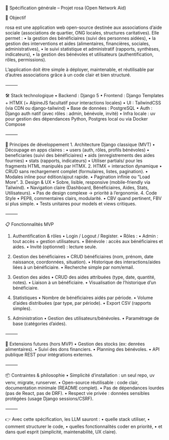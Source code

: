 📄 Spécification générale – Projet rosa (Open Network Aid)

🎯 Objectif

rosa est une application web open-source destinée aux associations d’aide sociale (associations de quartier, ONG locales, structures caritatives).
Elle permet :
	•	la gestion des bénéficiaires (suivi des personnes aidées),
	•	la gestion des interventions et aides (alimentaires, financières, sociales, administratives),
	•	le suivi statistique et administratif (rapports, synthèses, indicateurs),
	•	la gestion des bénévoles et utilisateurs (authentification, rôles, permissions).

L’application doit être simple à déployer, maintenable, et réutilisable par d’autres associations grâce à un code clair et bien structuré.

⸻

🛠️ Stack technologique
	•	Backend : Django 5
	•	Frontend : Django Templates + HTMX (+ AlpineJS facultatif pour interactions locales)
	•	UI : TailwindCSS (via CDN ou django-tailwind)
	•	Base de données : PostgreSQL
	•	Auth : Django auth natif (avec rôles : admin, bénévole, invité)
	•	Infra locale : uv pour gestion des dépendances Python, Postgres local ou via Docker Compose

⸻

🔑 Principes de développement
	1.	Architecture Django classique (MVT)
	•	Découpage en apps claires :
	•	users (auth, rôles, profils bénévoles)
	•	beneficiaries (suivi des bénéficiaires)
	•	aids (enregistrements des aides fournies)
	•	stats (rapports, indicateurs)
	•	Utiliser partials/ pour les fragments HTML manipulés par HTMX.
	2.	HTMX = interaction dynamique
	•	CRUD sans rechargement complet (formulaires, listes, pagination).
	•	Modales inline pour édition/ajout rapide.
	•	Pagination infinie ou “Load More”.
	3.	Design & UX
	•	Sobre, lisible, responsive (mobile-friendly via Tailwind).
	•	Navigation claire (Dashboard, Bénéficiaires, Aides, Stats, Utilisateurs).
	•	Pas de design complexe → priorité à l’ergonomie.
	4.	Code Style
	•	PEP8, commentaires clairs, modularité.
	•	CBV quand pertinent, FBV si plus simple.
	•	Tests unitaires pour models et views critiques.

⸻

📋 Fonctionnalités MVP

1. Authentification & rôles
	•	Login / Logout / Register.
	•	Rôles :
	•	Admin : tout accès + gestion utilisateurs.
	•	Bénévole : accès aux bénéficiaires et aides.
	•	Invité (optionnel) : lecture seule.

2. Gestion des bénéficiaires
	•	CRUD bénéficiaires (nom, prénom, date naissance, coordonnées, situation).
	•	Historique des interactions/aides liées à un bénéficiaire.
	•	Recherche simple par nom/email.

3. Gestion des aides
	•	CRUD des aides attribuées (type, date, quantité, notes).
	•	Liaison à un bénéficiaire.
	•	Visualisation de l’historique d’un bénéficiaire.

4. Statistiques
	•	Nombre de bénéficiaires aidés par période.
	•	Volume d’aides distribuées (par type, par période).
	•	Export CSV (rapports simples).

5. Administration
	•	Gestion des utilisateurs/bénévoles.
	•	Paramétrage de base (catégories d’aides).

⸻

🚀 Extensions futures (hors MVP)
	•	Gestion des stocks (ex: denrées alimentaires).
	•	Suivi des dons financiers.
	•	Planning des bénévoles.
	•	API publique REST pour intégrations externes.

⸻

📦 Contraintes & philosophie
	•	Simplicité d’installation : un seul repo, uv venv, migrate, runserver.
	•	Open-source réutilisable : code clair, documentation minimale (README complet).
	•	Pas de dépendances lourdes (pas de React, pas de DRF).
	•	Respect vie privée : données sensibles protégées (usage Django sessions/CSRF).

⸻

👉 Avec cette spécification, les LLM sauront :
	•	quelle stack utiliser,
	•	comment structurer le code,
	•	quelles fonctionnalités coder en priorité,
	•	et dans quel esprit (simplicité, maintenabilité, UX claire).

